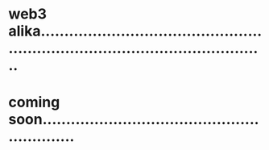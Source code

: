 # web3 alika......................................................................................................
# coming soon............................................................
